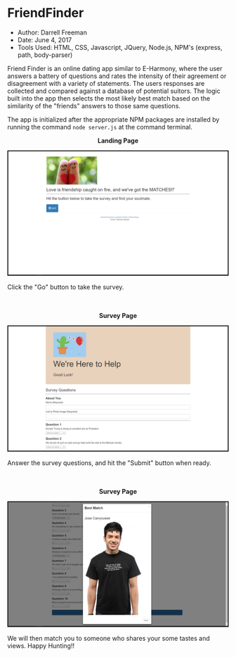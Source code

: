 # FriendFinder

- Author:  Darrell Freeman
- Date: June 4, 2017
- Tools Used:  HTML, CSS, Javascript, JQuery, Node.js, NPM's (express, path, body-parser)

Friend Finder is an online dating app similar to E-Harmony, where the user answers a battery of questions and rates the intensity of their agreement or disagreement with a variety of statements.  The users responses are collected and compared against a database of potential suitors.  The logic built into the app then selects the most likely best match based on the similarity of the "friends" answers to those same questions.  

The app is initialized after the appropriate NPM packages are installed by running the command `node server.js` at the command terminal.

<p align="center">
  <strong>Landing Page</strong>
</p>
<p align="center">
  <kbd>
  <img src="app/public/images/screen1.png" width="500" border="2px solid black"/>
  </kbd>
</p>

Click the "Go" button to take the survey.
</br>
</br>
</br>

<p align="center">
  <strong>Survey Page</strong>
</p>
<p align="center">
  <kbd>
  <img src="app/public/images/screen2.png" width="500" border="2px solid black"/>
  </kbd>
</p>

Answer the survey questions, and hit the "Submit" button when ready.
</br>
</br>
</br>

<p align="center">
  <strong>Survey Page</strong>
</p>
<p align="center">
  <kbd>
  <img src="app/public/images/screen3.png" width="500" border="2px solid black"/>
  </kbd>
</p>

We will then match you to someone who shares your some tastes and views.  Happy Hunting!!



